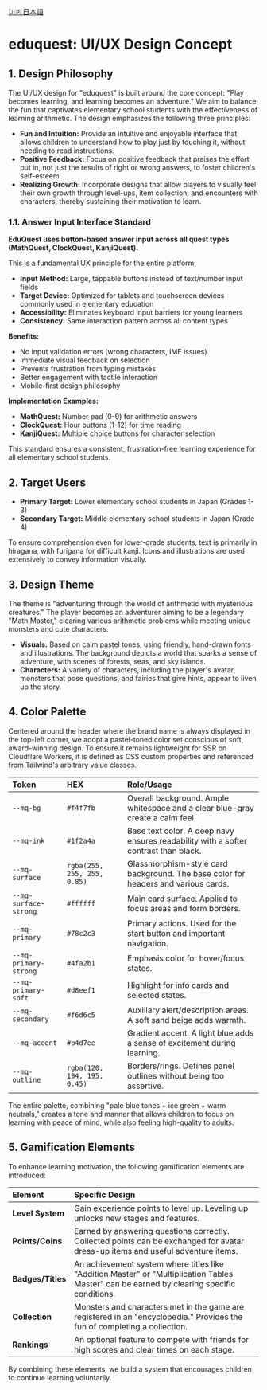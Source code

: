 [🇯🇵 日本語](/docs/ux-design-concept.ja.md)

# eduquest: UI/UX Design Concept

## 1. Design Philosophy

The UI/UX design for "eduquest" is built around the core concept: "Play becomes learning, and learning becomes an adventure." We aim to balance the fun that captivates elementary school students with the effectiveness of learning arithmetic. The design emphasizes the following three principles:

- **Fun and Intuition:** Provide an intuitive and enjoyable interface that allows children to understand how to play just by touching it, without needing to read instructions.
- **Positive Feedback:** Focus on positive feedback that praises the effort put in, not just the results of right or wrong answers, to foster children's self-esteem.
- **Realizing Growth:** Incorporate designs that allow players to visually feel their own growth through level-ups, item collection, and encounters with characters, thereby sustaining their motivation to learn.

### 1.1. Answer Input Interface Standard

**EduQuest uses button-based answer input across all quest types (MathQuest, ClockQuest, KanjiQuest).**

This is a fundamental UX principle for the entire platform:

- **Input Method:** Large, tappable buttons instead of text/number input fields
- **Target Device:** Optimized for tablets and touchscreen devices commonly used in elementary education
- **Accessibility:** Eliminates keyboard input barriers for young learners
- **Consistency:** Same interaction pattern across all content types

**Benefits:**

- No input validation errors (wrong characters, IME issues)
- Immediate visual feedback on selection
- Prevents frustration from typing mistakes
- Better engagement with tactile interaction
- Mobile-first design philosophy

**Implementation Examples:**

- **MathQuest:** Number pad (0-9) for arithmetic answers
- **ClockQuest:** Hour buttons (1-12) for time reading
- **KanjiQuest:** Multiple choice buttons for character selection

This standard ensures a consistent, frustration-free learning experience for all elementary school students.

## 2. Target Users

- **Primary Target:** Lower elementary school students in Japan (Grades 1-3)
- **Secondary Target:** Middle elementary school students in Japan (Grade 4)

To ensure comprehension even for lower-grade students, text is primarily in hiragana, with furigana for difficult kanji. Icons and illustrations are used extensively to convey information visually.

## 3. Design Theme

The theme is "adventuring through the world of arithmetic with mysterious creatures." The player becomes an adventurer aiming to be a legendary "Math Master," clearing various arithmetic problems while meeting unique monsters and cute characters.

- **Visuals:** Based on calm pastel tones, using friendly, hand-drawn fonts and illustrations. The background depicts a world that sparks a sense of adventure, with scenes of forests, seas, and sky islands.
- **Characters:** A variety of characters, including the player's avatar, monsters that pose questions, and fairies that give hints, appear to liven up the story.

## 4. Color Palette

Centered around the header where the brand name is always displayed in the top-left corner, we adopt a pastel-toned color set conscious of soft, award-winning design. To ensure it remains lightweight for SSR on Cloudflare Workers, it is defined as CSS custom properties and referenced from Tailwind's arbitrary value classes.

| Token                 | HEX                         | Role/Usage                                                                          |
| :-------------------- | :-------------------------- | :---------------------------------------------------------------------------------- |
| `--mq-bg`             | `#f4f7fb`                   | Overall background. Ample whitespace and a clear blue-gray create a calm feel.      |
| `--mq-ink`            | `#1f2a4a`                   | Base text color. A deep navy ensures readability with a softer contrast than black. |
| `--mq-surface`        | `rgba(255, 255, 255, 0.85)` | Glassmorphism-style card background. The base color for headers and various cards.  |
| `--mq-surface-strong` | `#ffffff`                   | Main card surface. Applied to focus areas and form borders.                         |
| `--mq-primary`        | `#78c2c3`                   | Primary actions. Used for the start button and important navigation.                |
| `--mq-primary-strong` | `#4fa2b1`                   | Emphasis color for hover/focus states.                                              |
| `--mq-primary-soft`   | `#d8eef1`                   | Highlight for info cards and selected states.                                       |
| `--mq-secondary`      | `#f6d6c5`                   | Auxiliary alert/description areas. A soft sand beige adds warmth.                   |
| `--mq-accent`         | `#b4d7ee`                   | Gradient accent. A light blue adds a sense of excitement during learning.           |
| `--mq-outline`        | `rgba(120, 194, 195, 0.45)` | Borders/rings. Defines panel outlines without being too assertive.                  |

The entire palette, combining "pale blue tones + ice green + warm neutrals," creates a tone and manner that allows children to focus on learning with peace of mind, while also feeling high-quality to adults.

## 5. Gamification Elements

To enhance learning motivation, the following gamification elements are introduced:

| Element           | Specific Design                                                                                                                            |
| :---------------- | :----------------------------------------------------------------------------------------------------------------------------------------- |
| **Level System**  | Gain experience points to level up. Leveling up unlocks new stages and features.                                                           |
| **Points/Coins**  | Earned by answering questions correctly. Collected points can be exchanged for avatar dress-up items and useful adventure items.           |
| **Badges/Titles** | An achievement system where titles like "Addition Master" or "Multiplication Tables Master" can be earned by clearing specific conditions. |
| **Collection**    | Monsters and characters met in the game are registered in an "encyclopedia." Provides the fun of completing a collection.                  |
| **Rankings**      | An optional feature to compete with friends for high scores and clear times on each stage.                                                 |

By combining these elements, we build a system that encourages children to continue learning voluntarily.
